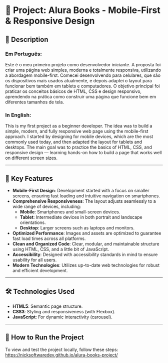 # 📱 Project: Alura Books - Mobile-First & Responsive Design

## 📄 Description

### Em Português:

Este é o meu primeiro projeto como desenvolvedor iniciante. A proposta foi criar uma página web simples, moderna e totalmente responsiva, utilizando a abordagem mobile-first. Comecei desenvolvendo para celulares, que são os dispositivos mais usados atualmente, e depois adaptei o layout para funcionar bem também em tablets e computadores. O objetivo principal foi praticar os conceitos básicos de HTML, CSS e design responsivo, aprendendo na prática como construir uma página que funcione bem em diferentes tamanhos de tela.

### In English:

This is my first project as a beginner developer. The idea was to build a simple, modern, and fully responsive web page using the mobile-first approach. I started by designing for mobile devices, which are the most commonly used today, and then adapted the layout for tablets and desktops. The main goal was to practice the basics of HTML, CSS, and responsive design — learning hands-on how to build a page that works well on different screen sizes.

---

## 🌟 Key Features

- **Mobile-First Design**: Development started with a focus on smaller screens, ensuring fast loading and intuitive navigation on smartphones.
- **Comprehensive Responsiveness**: The layout adjusts seamlessly to a wide range of devices, including:
  - **Mobile**: Smartphones and small-screen devices.
  - **Tablet**: Intermediate devices in both portrait and landscape orientations.
  - **Desktop**: Larger screens such as laptops and monitors.
- **Optimized Performance**: Images and assets are optimized to guarantee fast load times across all platforms.
- **Clean and Organized Code**: Clear, modular, and maintainable structure using HTML, CSS, and a little bit of JavaScript.
- **Accessibility**: Designed with accessibility standards in mind to ensure usability for all users.
- **Modern Technologies**: Utilizes up-to-date web technologies for robust and efficient development.

---

## 🛠️ Technologies Used

- **HTML5**: Semantic page structure.
- **CSS3**: Styling and responsiveness (with Flexbox).
- **JavaScript**: For dynamic interactivity (carousel).
---

## 🚀 How to Run the Project

To view and test the project locally, follow these steps: https://nicksoftwaredev.github.io/alura-books-project/
